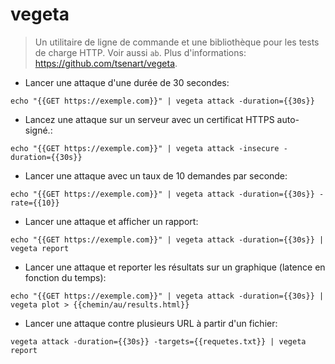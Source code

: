 # vegeta

> Un utilitaire de ligne de commande et une bibliothèque pour les tests de charge HTTP.
> Voir aussi `ab`.
> Plus d'informations: <https://github.com/tsenart/vegeta>.

- Lancer une attaque d'une durée de 30 secondes:

`echo "{{GET https://exemple.com}}" | vegeta attack -duration={{30s}}`

- Lancez une attaque sur un serveur avec un certificat HTTPS auto-signé.:

`echo "{{GET https://exemple.com}}" | vegeta attack -insecure -duration={{30s}}`

- Lancer une attaque avec un taux de 10 demandes par seconde:

`echo "{{GET https://exemple.com}}" | vegeta attack -duration={{30s}} -rate={{10}}`

- Lancer une attaque et afficher un rapport:

`echo "{{GET https://exemple.com}}" | vegeta attack -duration={{30s}} | vegeta report`

- Lancer une attaque et reporter les résultats sur un graphique (latence en fonction du temps):

`echo "{{GET https://exemple.com}}" | vegeta attack -duration={{30s}} | vegeta plot > {{chemin/au/results.html}}`

- Lancer une attaque contre plusieurs URL à partir d'un fichier:

`vegeta attack -duration={{30s}} -targets={{requetes.txt}} | vegeta report`
